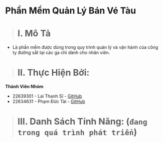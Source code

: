 # Phần Mềm Quản Lý Bán Vé Tàu

> # I. Mô Tả

- Là phần mềm được dùng trong quy trình quản lý và vận hành của công ty đường sắt tại các ga chỉ dành cho nhân viên.

> # II. Thực Hiện Bởi:

**Thành Viên Nhóm**

- 22639301 - Lai Thanh Sĩ - [GitHub](https://github.com/ThanhSi1008)
- 22634631 - Phạm Đức Tài - [GitHub](https://github.com/Tai-Lionel)

> # III. Danh Sách Tính Năng: (`đang trong quá trình phát triển`)
